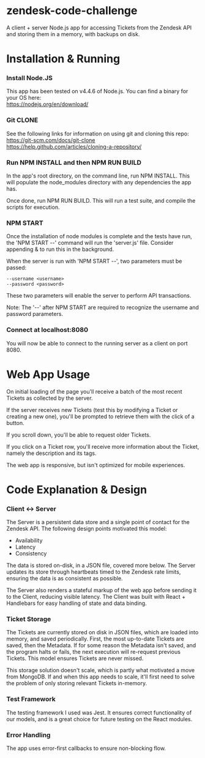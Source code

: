 # zendesk-code-challenge
A client + server Node.js app for accessing Tickets from the Zendesk API and storing them in a memory, with backups on disk.

# Installation & Running
### Install Node.JS
This app has been tested on v4.4.6 of Node.js. You can find a binary for your OS here:  
https://nodejs.org/en/download/

### Git CLONE
See the following links for information on using git and cloning this repo:  
https://git-scm.com/docs/git-clone  
https://help.github.com/articles/cloning-a-repository/

### Run NPM INSTALL and then NPM RUN BUILD
In the app's root directory, on the command line, run NPM INSTALL. This will populate the node_modules directory with any dependencies the app has.

Once done, run NPM RUN BUILD. This will run a test suite, and compile the scripts for execution.

### NPM START
Once the installation of node modules is complete and the tests have run, the 'NPM START --' command will run the 'server.js' file. Consider appending & to run this in the background.

When the server is run with 'NPM START --', two parameters must be passed:
```
--username <username>
--password <password>
```

These two parameters will enable the server to perform API transactions.

Note: The '--' after NPM START are required to recognize the username and password parameters.

### Connect at localhost:8080
You will now be able to connect to the running server as a client on port 8080. 

# Web App Usage
On initial loading of the page you'll receive a batch of the most recent Tickets as collected by the server.

If the server receives new Tickets (test this by modifying a Ticket or creating a new one), you'll be prompted to retrieve them with the click of a button.

If you scroll down, you'll be able to request older Tickets.

If you click on a Ticket row, you'll receive more information about the Ticket, namely the description and its tags.

The web app is responsive, but isn't optimized for mobile experiences.

# Code Explanation & Design
### Client <-> Server
The Server is a persistent data store and a single point of contact for the Zendesk API. The following design points motivated this model:
* Availability
* Latency
* Consistency

The data is stored on-disk, in a JSON file, covered more below. The Server updates its store through heartbeats timed to the Zendesk rate limits, ensuring the data is as consistent as possible.

The Server also renders a stateful markup of the web app before sending it to the Client, reducing visible latency. The Client was built with React + Handlebars for easy handling of state and data binding.

### Ticket Storage
The Tickets are currently stored on disk in JSON files, which are loaded into memory, and saved periodically. First, the most up-to-date Tickets are saved, then the Metadata. If for some reason the Metadata isn't saved, and the program halts or fails, the next execution will re-request previous Tickets. This model ensures Tickets are never missed.

This storage solution doesn't scale, which is partly what motivated a move from MongoDB. If and when this app needs to scale, it'll first need to solve the problem of only storing relevant Tickets in-memory.

### Test Framework
The testing framework I used was Jest. It ensures correct functionality of our models, and is a great choice for future testing on the React modules.

### Error Handling
The app uses error-first callbacks to ensure non-blocking flow.
